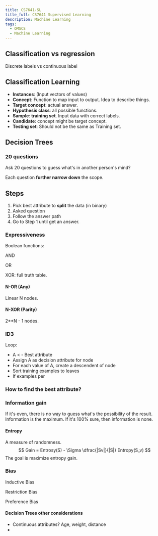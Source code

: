 ```yaml
---
title: CS7641-SL
title_full: CS7641 Supervised Learning
description: Machine Learning
tags:
  - OMSCS
  - Machine Learning
---
```


## Classification vs regression

Discrete labels vs continuous label

## Classification Learning

* **Instances**: (Input vectors of values)
* **Concept**: Function to map input to output. Idea to describe things.
* **Target concept**: actual answer.
* **Hypothesis class**: all possible functions.
* **Sample**: **training set**. Input data with correct labels.
* **Candidate**: concept might be target concept.
* **Testing set**: Should not be the same as Training set.

## Decision Trees

### 20 questions

Ask 20 questions to guess what's in another person's mind?

Each question **further narrow down** the scope.

## Steps

1. Pick best attribute to **split** the data (in binary)
2. Asked question
3. Follow the answer path
4. Go to Step 1 until get an answer.

### Expressiveness

Boolean functions: 

AND

OR

XOR: full truth table.

#### N-OR (Any)

Linear N nodes.

#### N-XOR (Parity)

2**N - 1 nodes.

### ID3

Loop:

* A < - Best attribute
* Assign A as decision attribute for node
* For each value of A, create a descendent of node
* Sort training examples to leaves
* If examples per

### How to find the best attribute?

### Information gain

If it's even, there is no way to guess what's the possibility of the result. Information is the maximum. If it's 100% sure, then information is none.

#### Entropy

A measure of randomness.
$$
Gain = Entrosy(S) - \Sigma \dfrac{|Sv|}{|S|} Entropy(S_v)
$$
The goal is maximize entropy gain.

### Bias

Inductive Bias



Restriction Bias

Preference Bias

#### Decision Trees other considerations

* Continuous attributes? Age, weight, distance
* 

